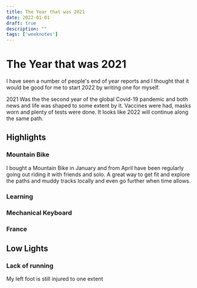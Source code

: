 ```yaml
---
title: The Year that was 2021
date: 2022-01-01
draft: true
description: ""
tags: ['weeknotes']
---
```


# The Year that was 2021

I have seen a number of people's end of year reports and I thought that it would be good for me to start 2022 by writing one for myself.

2021 Was the the second year of the global Covid-19 pandemic and both news and life was shaped to some extent by it. Vaccines were had, masks worn and plenty of tests were done. It looks like 2022 will continue along the same path.

## Highlights

### Mountain Bike

I bought a Mountain Bike in January and from April have been regularly going out riding it with friends and solo. A great way to get fit and explore the paths and muddy tracks locally and even go further when time allows.

### Learning

### Mechanical Keyboard

### France

## Low Lights

### Lack of running

My left foot is still injured to one extent
